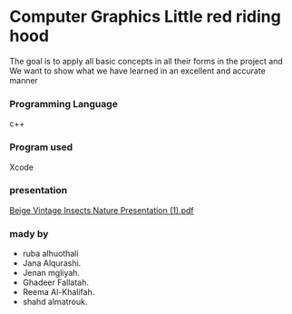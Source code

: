 # Computer Graphics Little red riding hood
The goal is to apply all basic concepts in all their forms in the project and We want to show what we have learned in an excellent and accurate
manner

### Programming Language
c++

### Program used
Xcode

### presentation
[Beige Vintage Insects Nature Presentation (1).pdf](https://github.com/RubaAlhuothali/Computer-Graphics-Little-red-riding-hood-/files/14396009/Beige.Vintage.Insects.Nature.Presentation.1.pdf)


### mady by
- ruba alhuothali
- Jana Alqurashi.         
- Jenan mgliyah.              
- Ghadeer Fallatah.                       
- Reema Al-Khalifah.                    
- shahd almatrouk.    
